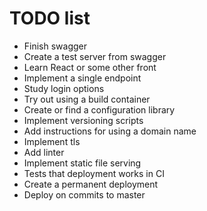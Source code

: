 # TODO list
* Finish swagger
* Create a test server from swagger
* Learn React or some other front
* Implement a single endpoint
* Study login options
* Try out using a build container
* Create or find a configuration library
* Implement versioning scripts
* Add instructions for using a domain name
* Implement tls
* Add linter
* Implement static file serving
* Tests that deployment works in CI
* Create a permanent deployment
* Deploy on commits to master
